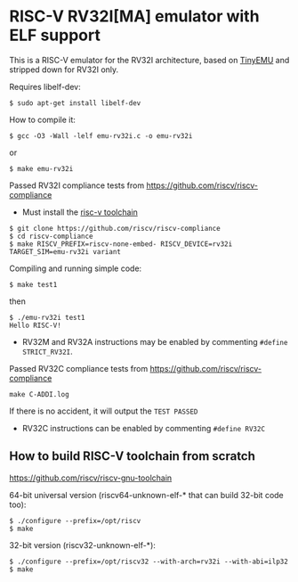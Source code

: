 # RISC-V RV32I[MA] emulator with ELF support

This is a RISC-V emulator for the RV32I architecture, based on [TinyEMU](https://bellard.org/tinyemu/)
and stripped down for RV32I only.

Requires libelf-dev:
```shell
$ sudo apt-get install libelf-dev
```

How to compile it:
```shell
$ gcc -O3 -Wall -lelf emu-rv32i.c -o emu-rv32i
```
or
```shell
$ make emu-rv32i
```

Passed RV32I compliance tests from https://github.com/riscv/riscv-compliance
- Must install the [risc-v toolchain](https://xpack.github.io/riscv-none-embed-gcc/)
```shell
$ git clone https://github.com/riscv/riscv-compliance
$ cd riscv-compliance
$ make RISCV_PREFIX=riscv-none-embed- RISCV_DEVICE=rv32i TARGET_SIM=emu-rv32i variant
```

Compiling and running simple code:
```shell
$ make test1
```

then
```shell
$ ./emu-rv32i test1
Hello RISC-V!
```

- RV32M and RV32A instructions may be enabled by commenting `#define STRICT_RV32I`.


Passed RV32C compliance tests from https://github.com/riscv/riscv-compliance
```shell
make C-ADDI.log
```
If there is no accident, it will output the `TEST PASSED`


- RV32C instructions can be enabled by commenting `#define RV32C`
## How to build RISC-V toolchain from scratch

https://github.com/riscv/riscv-gnu-toolchain

64-bit universal version (riscv64-unknown-elf-* that can build 32-bit code too):
```shell
$ ./configure --prefix=/opt/riscv
$ make
```

32-bit version (riscv32-unknown-elf-*):
```shell
$ ./configure --prefix=/opt/riscv32 --with-arch=rv32i --with-abi=ilp32
$ make
```
